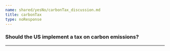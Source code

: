 ```yaml
---
name: shared/yesNo/carbonTax_discussion.md
title: carbonTax
type: noResponse
---
```


### Should the US implement a tax on carbon emissions?

---

